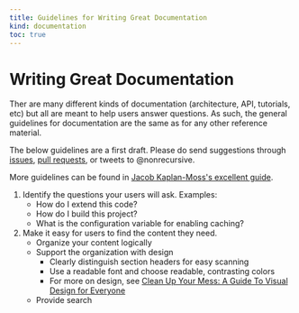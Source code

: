```yaml
--- 
title: Guidelines for Writing Great Documentation
kind: documentation
toc: true
---
```


# Writing Great Documentation

Ther are many different kinds of documentation (architecture, API,
tutorials, etc) but all are meant to help users answer questions. As
such, the general guidelines for documentation are the same as for any
other reference material.

The below guidelines are a first draft. Please do send suggestions
through [issues](https://github.com/flyingmachine/doctemplate/issues),
[pull requests](https://github.com/flyingmachine/doctemplate/pulls),
or tweets to @nonrecursive.

More guidelines can be found in
[Jacob Kaplan-Moss's excellent guide](http://jacobian.org/writing/great-documentation/what-to-write/).

1. Identify the questions your users will ask. Examples:
    * How do I extend this code?
    * How do I build this project?
    * What is the configuration variable for enabling caching?
2. Make it easy for users to find the content they need.
    * Organize your content logically
    * Support the organization with design
        * Clearly distinguish section headers for easy scanning
        * Use a readable font and choose readable, contrasting colors
        * For more on design, see
          [Clean Up Your Mess: A Guide To Visual Design for Everyone](http://www.visualmess.com/)
    * Provide search
